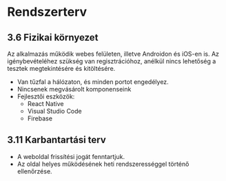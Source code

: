 # Rendszerterv

## 3.6 Fizikai környezet

Az alkalmazás működik webes felületen, illetve Androidon és iOS-en is. Az igénybevételéhez szükség van regisztrációhoz, anélkül nincs lehetőség a tesztek megtekintésére és kitöltésére.

- Van tűzfal a hálózaton, és minden portot engedélyez.
- Nincsenek megvásárolt komponenseink
- Fejlesztői eszközök:
  - React Native
  - Visual Studio Code
  - Firebase

## 3.11 Karbantartási terv

- A weboldal frissítési jogát fenntartjuk.
- Az oldal helyes működésének heti rendszerességgel történő ellenőrzése.

